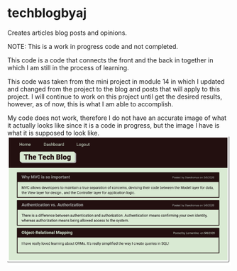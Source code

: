 # techblogbyaj
Creates articles blog posts and opinions.

NOTE:  This is a work in progress code and not completed.

This code is a code that connects the front and the back in together in which I am still in the process of learning.  

This code was taken from the mini project in module 14 in which I updated  and changed from the project to the blog and posts that will apply to this project.  I will continue to work on this project until get the desired results, however, as of now, this is what I am able to accomplish.


My code does not work, therefore I do not have an accurate image of what it actually looks like since it is a code in progress, but the image I have is what it is supposed to look like.  
![Alt text](image.png)